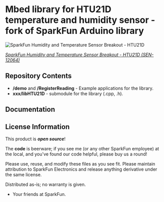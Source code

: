 Mbed library for HTU21D temperature and humidity sensor - fork of SparkFun Arduino library
===========================================================================================


![SparkFun Humidity and Temperature Sensor Breakout - HTU21D](https://dlnmh9ip6v2uc.cloudfront.net/images/products/1/2/0/6/4/12064-04.jpg)  

[*SparkFun Humidity and Temperature Sensor Breakout - HTU21D (SEN-12064)*](https://www.sparkfun.com/products/12064)


Repository Contents
-------------------

* **/demo** and **/RegisterReading** - Example applications for the library. 
* **xxx/libHTU21D** - submodule for the library (.cpp, .h).

Documentation
--------------


License Information
-------------------

This product is _**open source**_! 

The **code** is beerware; if you see me (or any other SparkFun employee) at the local, and you've found our code helpful, please buy us a round!

Please use, reuse, and modify these files as you see fit. Please maintain attribution to SparkFun Electronics and release anything derivative under the same license.

Distributed as-is; no warranty is given.

- Your friends at SparkFun.
